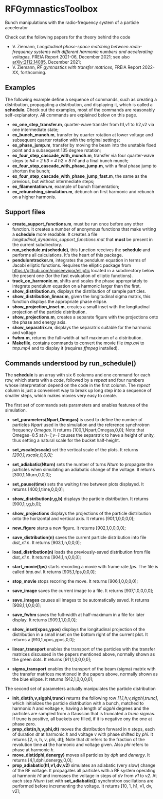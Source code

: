 # RFGymnasticsToolbox
Bunch manipulations with the radio-frequency system of a particle accelerator

Check out the following papers for the theory behind the code
  - V. Ziemann, *Longitudinal phase-space matching between radio-frequency systems with different harmonic numbers and accelerating voltages,*
    FREIA Report 2021-06, December 2021; see also [arXiv:2112.14085](https://arxiv.org/abs/2112.14085), December 2021;
  - V. Ziemann, *RF gymnastics with transfer matrices*, FREIA Report 2022-XX, forthcoming.

## Examples
The following example define a sequence of commands, such as creating a distribution, propagating a distribution, and displaying it, 
which is called a **schedule**. Check out the examples, most of the commands are reasonably self-explanatory. All commands are 
explained below on this page.
  - **ex_one_step_transfer.m**, quarter-wave transfer from h1,v1 to h2,v2 via one intermediate state;
  - **ex_bunch_munch.m**, transfer by quarter rotation at lower voltage and subsequent quarter rotation with the original settings;  
  - **ex_phase_jump.m**, transfer by moving the beam into the unstable fixed point and a subsequent 135 degree rotation;
  - **ex_four_step_cascade_with_munch.m**, transfer via four quarter-wave steps to *h4 = 2 h3 = 4 h2 = 8 h1* and a final bunch munch;
  - **ex_four_step_cascade_with_phase_jump.m**, with a final phase jump to shorten the bunch;
  - **ex_four_step_cascade_with_phase_jump_fast.m**, the same as the previous, but without intermediate steps;
  - **ex_filamentation.m**, example of bunch filamentation;
  - **ex_rebunching_simulation.m**, debunch on first harmonic and rebunch on a higher harmonis.

## Support files
 
  - **create_support_functions.m**, must be run once before any other function. It creates a number of anonymous functions that make 
    writing a **schedule** more readable. It creates a file *longitudinal_dynamics_support_functions.mat* that **must** be present in the 
    current subdirectory. 
  - **run_schedule.m(schedule)**, this function receives the **schedule** and performs all calculations. It's the heart of this package.
  - **pendulumtracker.m**, integrates the pendulum equation in terms of Jacobi elliptic functions. Requires the elliptic package from 
    https://github.com/moiseevigor/elliptic located in a subdirectory below the present one (for the fast evaluation of elliptic functions).
  - **track_on_harmonic.m**, shifts and scales the phase appropriately to integrate pendulum equation on a harmonic larger than the first.
  - **show_distribution.m**, displays the distribution of sample particles.
  - **show_distribution_linear.m**, given the longitudinal sigma matrix, this function displays the appropriate phase ellipse.
  - **show_projection_inset.m**, creates a small inset with the longitudinal projection of the particle distribution.
  - **show_projections.m**, creates a separate figure with the projections onto the phase and energy axis.
  - **show_separatrix.m**, displays the separatrix suitable for the harmonic and voltage
  - **fwhm.m**, returns the full-width at half maximum of a distribution.
  - **Makefile**, contains commands to convert the movie file *tmp.avi* to *tmp.mp4* and to display it (requires *ffmpeg* installed). 

## Commands understood by run_schedule()
The **schedule** is an array with six 6 columns and one command for each row, which starts with a *code*, followed by a *repeat* and 
four numbers whose interpretation depend on the code in the first column. The *repeat* column is just a convenient way to break up
long step into a sequence of smaller steps, which makes movies very easy to create.

The first set of commands sets parameters and enables features of the simulation.
  - **set_parameters(Npart,Omegas)** is used to define the number of particles *Npart* used in the simulation and the reference synchrotron
    frequency *Omegas*. It returns [100,1,Npart,Omegas,0,0]; Note that Omegas=0.5 at *h=1,v=1* causes the separatrix to have a height of 
    unity, thus setting a natural scale for the bucket half-height.
  - **set_vscale(vscale)** set the vertical scale of the plots. It returns *[200,1,vscale,0,0,0];*
  
  - **set_adiabatic(Nturn)** sets the number of turns *Nturn* to propagate the particles when simulating an adiabatic
    change of the voltage. It returns [300,1,Nturn,0,0,0];
  - **set_pause(time)** sets the waiting time between plots displayed. It returns [400,1,time,0,0,0];
  - **show_distribution(r,g,b)** displays the particle distribution. It returns [900,1,r,g,b,0]; 
  - **show_projections**  displays the projections of the particle distribution onto the horizontal and vertical axis. It
    returns [901,1,0,0,0,0];
  - **new_figure** starts a new figure. It returns [902,1,0,0,0,0]; 
  - **save_distribution(n)** saves the current particle distribution into file *dist_x1.n*. It returns [903,1,n,0,0,0]; 
  - **load_distribution(n)** loads the previously-saved distribution from file *dist_x1.n*. It returns [904,1,n,0,0,0]; 
  - **start_movie(fps)** starts recording a movie with frame rate *fps*. The file is called *tmp.avi*. It returns [905,1,fps,0,0,0];
  - **stop_movie** stops recoring the move. It returns [906,1,0,0,0,0];
  - **save_image** saves the current image to a file. It returns [907,1,0,0,0,0];
  - **save_images** causes all images to be automatically saved. It returns [908,1,1,0,0,0];
  - **save_fwhm** saves the full-width at half-maximum in a file for later display. It returns [909,1,1,0,0,0];
  - **show_inset(xpos,ypos)** displays the longitudinal projection of the distribution in a small inset on the bottom right of
    the current plot. It returns a [910,1,xpos,ypos,0,0];
  - **linear_transport** enables the transport of the particles with the transfer matrices discussed in the papers mentioned
    above, normally shown as the green dots. It returns [911,1,0,0,0,0];
  - **sigma_transport** enables the transport of the beam (sigma) matrix with the transfer matrices mentioned in the papers above,
    normally shown as the blue ellipse. It returns [912,1,0,0,0,0];

The second set of parameters actually manipulates the particle distribution
  - **init_dist(h,v,sigphi,trunc)** returns the following row *[1,1,h,v,sigphi,trunc]*, which initializes the particle distribution with
    a bunch, matched to harmonic *h* and voltage *v*, having a length of *sigphi* degrees and the particles are sampled from a Gaussian
    that is truncated a *trunc* sigmas. If trunc is positive, all buckets are filled, if it is negative ony the one at phase zero.
  - **prop_dist(n,h,v,phi,dt)** moves the distribution forward in *n* steps, each of duration *dt* at harmonic *h* and voltage *v* with 
    phase shifted by *phi*. It returns [2, n, h, v, phi, dt]; Note that *dt* refers to the fraction of the revolution time **at** the 
    harmonic and voltage given. Also *phi* refers to phase at harmonic *h*.
  - **move_dist(dphi,denergy)** moves all particles by *dph* and *denergy*. It returns [4,1,dphi,denergy,0,0];
  - **prop_adiabatic(h1,v1,dv,v2)** simulates an adiabatic (very slow) change of the RF voltage. It propagates all particles with a 
    RF system operating at harmonic *h1* and increases the voltage in steps of *dv* from *v1* to *v2*. At each step *Nturn* 
    (set with **set_adiabatic()**) synchrotron oscillations are performed before incrementing the voltage. It returns [10, 1, h1, v1, dv, v2]; 
